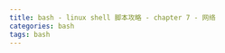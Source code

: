 ```yaml
---
title: bash - linux shell 脚本攻略 - chapter 7 - 网络
categories: bash
tags: bash
---
```


<!--more-->


